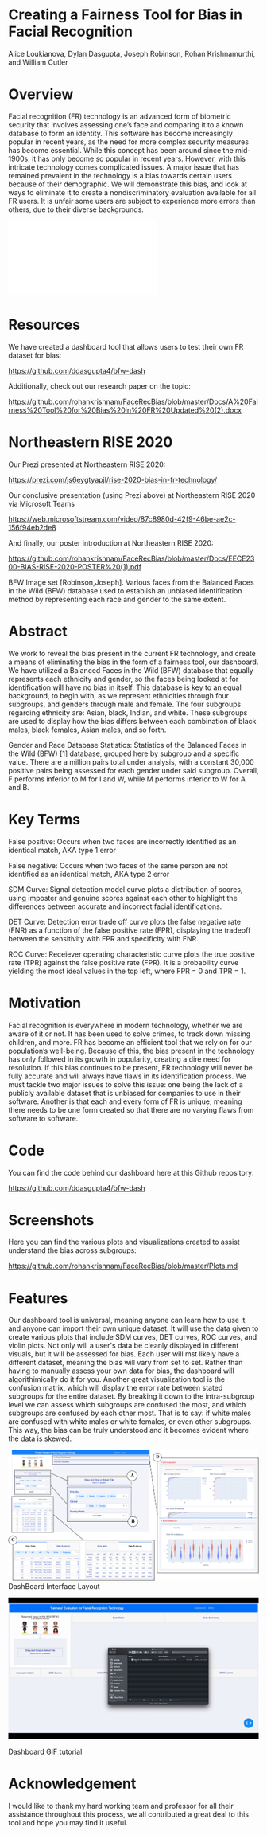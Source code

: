 # Creating a Fairness Tool for Bias in Facial Recognition
Alice Loukianova, Dylan Dasgupta, Joseph Robinson, Rohan Krishnamurthi, and William Cutler

# Overview

Facial recognition (FR) technology is an advanced form of biometric security that involves assessing one’s face and comparing it to a known database to form an identity. This software has become increasingly popular in recent years, as the need for more complex security measures has become essential. While this concept has been around since the mid-1900s, it has only become so popular in recent years. However, with this intricate technology comes complicated issues. A major issue that has remained prevalent in the technology is a bias towards certain users because of their demographic. We will demonstrate this bias, and look at ways to eliminate it to create a nondiscriminatory evaluation available for all FR users. It is unfair some users are subject to experience more errors than others, due to their diverse backgrounds.

![](Images/facemontage.pdf)

# Resources

We have created a dashboard tool that allows users to test their own FR dataset for bias:

https://github.com/ddasgupta4/bfw-dash

Additionally, check out our research paper on the topic:

https://github.com/rohankrishnam/FaceRecBias/blob/master/Docs/A%20Fairness%20Tool%20for%20Bias%20in%20FR%20Updated%20(2).docx

# Northeastern RISE 2020

Our Prezi presented at Northeastern RISE 2020:

https://prezi.com/js6eygtyapjl/rise-2020-bias-in-fr-technology/

Our conclusive presentation (using Prezi above) at Northeastern RISE 2020 via Microsoft Teams

https://web.microsoftstream.com/video/87c8980d-42f9-46be-ae2c-156f94eb2de8

And finally, our poster introduction at Northeastern RISE 2020:

https://github.com/rohankrishnam/FaceRecBias/blob/master/Docs/EECE2300-BIAS-RISE-2020-POSTER%20(1).pdf







BFW Image set [Robinson,Joseph]. Various faces from the Balanced Faces in the Wild (BFW) database used to establish an unbiased identification method by representing each race and gender to the same extent. 


# Abstract
We work to reveal the bias present in the current FR technology, and create a means of eliminating the bias in the form of a fairness tool, our dashboard. We have utilized a Balanced Faces in the Wild (BFW) database that equally represents each ethnicity and gender, so the faces being looked at for identification will have no bias in itself. This database is key to an equal background, to begin with, as we represent ethnicities through four subgroups, and genders through male and female. The four subgroups regarding ethnicity are: Asian, black, Indian, and white. These subgroups are used to display how the bias differs between each combination of black males, black females, Asian males, and so forth. 

Gender and Race Database Statistics: Statistics of the Balanced Faces in the Wild (BFW) [1] database, grouped here by subgroup and a specific value. There are a million pairs total under analysis, with a constant 30,000 positive pairs being assessed for each gender under said subgroup. Overall, F performs inferior to M for I and W, while M performs inferior to W for A and B.

# Key Terms
False positive: Occurs when two faces are incorrectly identified as an identical match, AKA type 1 error

False negative: Occurs when two faces of the same person are not identified as an identical match, AKA type 2 error

SDM Curve: Signal detection model curve plots a distribution of scores, using imposter and genuine scores against each other to highlight the differences between accurate and incorrect facial identifications.

DET Curve: Detection error trade off curve plots the false negative rate (FNR) as a function of the false positive rate (FPR), displaying the tradeoff between the sensitivity with FPR and specificity with FNR.

ROC Curve: Receiever operating characteristic curve plots the true positive rate (TPR) against the false positive rate (FPR). It is a probability curve yielding the most ideal values in the top left, where FPR = 0 and TPR = 1. 


# Motivation
Facial recognition is everywhere in modern technology, whether we are aware of it or not. It has been used to solve crimes, to track down missing children, and more. FR has become an efficient tool that we rely on for our population’s well-being. Because of this, the bias present in the technology has only followed in its growth in popularity, creating a dire need for resolution. If this bias continues to be present, FR technology will never be fully accurate and will always have flaws in its identification process. We must tackle two major issues to solve this issue: one being the lack of a publicly available dataset that is unbiased for companies to use in their software. Another is that each and every form of FR is unique, meaning there needs to be one form created so that there are no varying flaws from software to software. 

# Code
You can find the code behind our dashboard here at this Github repository: 

https://github.com/ddasgupta4/bfw-dash

# Screenshots

Here you can find the various plots and visualizations created to assist understand the bias across subgroups:

https://github.com/rohankrishnam/FaceRecBias/blob/master/Plots.md


# Features
Our dashboard tool is universal, meaning anyone can learn how to use it and anyone can import their own unique dataset. It will use the data given to create various plots that include SDM curves, DET curves, ROC curves, and violin plots. Not only will a user's data be cleanly displayed in different visuals, but it will be assessed for bias. Each user will mst likely have a different dataset, meaning the bias will vary from set to set. Rather than having to manually assess your own data for bias, the dashboard will algorithimically do it for you. Another great visualization tool is the confusion matrix, which will display the error rate between stated subgroups for the entire dataset. By breaking it down to the intra-subgroup level we can assess which subgroups are confused the most, and which subgroups are confused by each other most. That is to say: if white males are confused with white males or white females, or even other subgroups. This way, the bias can be truly understood and it becomes evident where the data is skewed. 


![](Images/DashBoard.png)
DashBoard Interface Layout

![](Dash/DashImages/ezgif.com-video-to-gif.gif)

Dashboard GIF tutorial

# Acknowledgement

I would like to thank my hard working team and professor for all their assistance throughout this process, we all contributed a great deal to this tool and hope you may find it useful.





